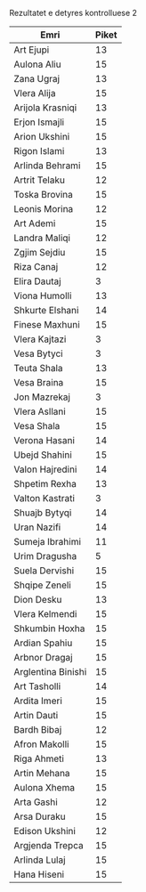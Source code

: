 Rezultatet e detyres kontrolluese 2

| Emri               | Piket |
| ------------------ | ----- |
| Art Ejupi          | 13    |
| Aulona Aliu        | 15    |
| Zana Ugraj         | 13    |
| Vlera Alija        | 15    |
| Arijola Krasniqi   | 13    |
| Erjon Ismajli      | 15    |
| Arion Ukshini      | 15    |
| Rigon Islami       | 13    |
| Arlinda Behrami    | 15    |
| Artrit Telaku      | 12    |
| Toska Brovina      | 15    |
| Leonis Morina      | 12    |
| Art Ademi          | 15    |
| Landra Maliqi      | 12    |
| Zgjim Sejdiu       | 15    |
| Riza Canaj         | 12    |
| Elira Dautaj       | 3     |
| Viona Humolli      | 13    |
| Shkurte Elshani    | 14    |
| Finese Maxhuni     | 15    |
| Vlera Kajtazi      | 3     |
| Vesa Bytyci        | 3     |
| Teuta Shala        | 13    |
| Vesa Braina        | 15    |
| Jon Mazrekaj       | 3     |
| Vlera Asllani      | 15    |
| Vesa Shala         | 15    |
| Verona Hasani      | 14    |
| Ubejd Shahini      | 15    |
| Valon Hajredini    | 14    |
| Shpetim Rexha      | 13    |
| Valton Kastrati    | 3     |
| Shuajb Bytyqi      | 14    |
| Uran Nazifi        | 14    |
| Sumeja Ibrahimi    | 11    |
| Urim Dragusha      | 5     |
| Suela Dervishi     | 15    |
| Shqipe Zeneli      | 15    |
| Dion Desku         | 13    |
| Vlera Kelmendi     | 15    |
| Shkumbin Hoxha     | 15    |
| Ardian Spahiu      | 15    |
| Arbnor Dragaj      | 15    |
| Arglentina Binishi | 15    |
| Art Tasholli       | 14    |
| Ardita Imeri       | 15    |
| Artin Dauti        | 15    |
| Bardh Bibaj        | 12    |
| Afron Makolli      | 15    |
| Riga Ahmeti        | 13    |
| Artin Mehana       | 15    |
| Aulona Xhema       | 15    |
| Arta Gashi         | 12    |
| Arsa Duraku        | 15    |
| Edison Ukshini     | 12    |
| Argjenda Trepca    | 15    |
| Arlinda Lulaj      | 15    |
| Hana Hiseni        | 15    |

